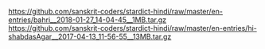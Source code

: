 https://github.com/sanskrit-coders/stardict-hindi/raw/master/en-entries/bahri__2018-01-27_14-04-45__1MB.tar.gz
https://github.com/sanskrit-coders/stardict-hindi/raw/master/en-entries/hi-shabdasAgar__2017-04-13_11-56-55__13MB.tar.gz
